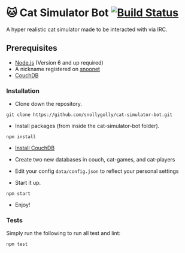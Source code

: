 # :cat: Cat Simulator Bot [![Build Status](https://travis-ci.org/snollygolly/cat-simulator-bot.svg?branch=master)](https://travis-ci.org/snollygolly/cat-simulator-bot)
A hyper realistic cat simulator made to be interacted with via IRC.

## Prerequisites
* [Node.js](https://nodejs.org/en/) (Version 6 and up required)
* A nickname registered on [snoonet](https://snoonet.org/)
* [CouchDB](http://couchdb.apache.org/)

### Installation

* Clone down the repository.
```
git clone https://github.com/snollygolly/cat-simulator-bot.git
```

* Install packages (from inside the cat-simulator-bot folder).
```
npm install
```

* [Install CouchDB](http://docs.couchdb.org/en/2.0.0/install/index.html)

* Create two new databases in couch, cat-games, and cat-players

* Edit your config `data/config.json` to reflect your personal settings

* Start it up.
```
npm start
```

* Enjoy!

### Tests

Simply run the following to run all test and lint:
```
npm test
```
